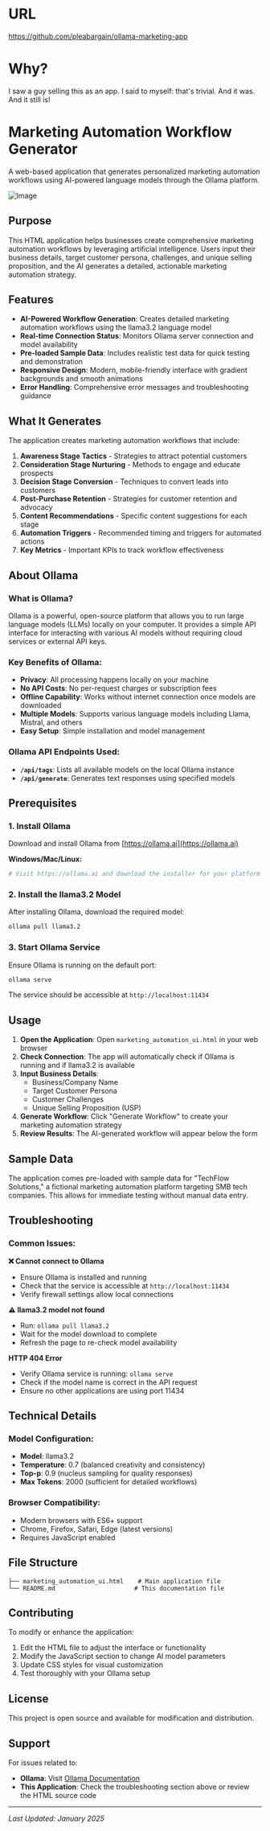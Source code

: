 # URL
https://github.com/pleabargain/ollama-marketing-app

# Why?
I saw a guy selling this as an app. I said to myself: that's trivial. And it was. And it still is!


# Marketing Automation Workflow Generator

A web-based application that generates personalized marketing automation workflows using AI-powered language models through the Ollama platform.

![Image](https://github.com/user-attachments/assets/5e6567dd-46e2-4a5c-a529-672827daa21e)

## Purpose

This HTML application helps businesses create comprehensive marketing automation workflows by leveraging artificial intelligence. Users input their business details, target customer persona, challenges, and unique selling proposition, and the AI generates a detailed, actionable marketing automation strategy.

## Features

- **AI-Powered Workflow Generation**: Creates detailed marketing automation workflows using the llama3.2 language model
- **Real-time Connection Status**: Monitors Ollama server connection and model availability
- **Pre-loaded Sample Data**: Includes realistic test data for quick testing and demonstration
- **Responsive Design**: Modern, mobile-friendly interface with gradient backgrounds and smooth animations
- **Error Handling**: Comprehensive error messages and troubleshooting guidance

## What It Generates

The application creates marketing automation workflows that include:

1. **Awareness Stage Tactics** - Strategies to attract potential customers
2. **Consideration Stage Nurturing** - Methods to engage and educate prospects
3. **Decision Stage Conversion** - Techniques to convert leads into customers
4. **Post-Purchase Retention** - Strategies for customer retention and advocacy
5. **Content Recommendations** - Specific content suggestions for each stage
6. **Automation Triggers** - Recommended timing and triggers for automated actions
7. **Key Metrics** - Important KPIs to track workflow effectiveness

## About Ollama

### What is Ollama?

Ollama is a powerful, open-source platform that allows you to run large language models (LLMs) locally on your computer. It provides a simple API interface for interacting with various AI models without requiring cloud services or external API keys.

### Key Benefits of Ollama:

- **Privacy**: All processing happens locally on your machine
- **No API Costs**: No per-request charges or subscription fees
- **Offline Capability**: Works without internet connection once models are downloaded
- **Multiple Models**: Supports various language models including Llama, Mistral, and others
- **Easy Setup**: Simple installation and model management

### Ollama API Endpoints Used:

- **`/api/tags`**: Lists all available models on the local Ollama instance
- **`/api/generate`**: Generates text responses using specified models

## Prerequisites

### 1. Install Ollama

Download and install Ollama from [https://ollama.ai](https://ollama.ai)

**Windows/Mac/Linux:**
```bash
# Visit https://ollama.ai and download the installer for your platform
```

### 2. Install the llama3.2 Model

After installing Ollama, download the required model:

```bash
ollama pull llama3.2
```

### 3. Start Ollama Service

Ensure Ollama is running on the default port:

```bash
ollama serve
```

The service should be accessible at `http://localhost:11434`

## Usage

1. **Open the Application**: Open `marketing_automation_ui.html` in your web browser
2. **Check Connection**: The app will automatically check if Ollama is running and if llama3.2 is available
3. **Input Business Details**: 
   - Business/Company Name
   - Target Customer Persona
   - Customer Challenges
   - Unique Selling Proposition (USP)
4. **Generate Workflow**: Click "Generate Workflow" to create your marketing automation strategy
5. **Review Results**: The AI-generated workflow will appear below the form

## Sample Data

The application comes pre-loaded with sample data for "TechFlow Solutions," a fictional marketing automation platform targeting SMB tech companies. This allows for immediate testing without manual data entry.

## Troubleshooting

### Common Issues:

**❌ Cannot connect to Ollama**
- Ensure Ollama is installed and running
- Check that the service is accessible at `http://localhost:11434`
- Verify firewall settings allow local connections

**⚠️ llama3.2 model not found**
- Run: `ollama pull llama3.2`
- Wait for the model download to complete
- Refresh the page to re-check model availability

**HTTP 404 Error**
- Verify Ollama service is running: `ollama serve`
- Check if the model name is correct in the API request
- Ensure no other applications are using port 11434

## Technical Details

### Model Configuration:
- **Model**: llama3.2
- **Temperature**: 0.7 (balanced creativity and consistency)
- **Top-p**: 0.9 (nucleus sampling for quality responses)
- **Max Tokens**: 2000 (sufficient for detailed workflows)

### Browser Compatibility:
- Modern browsers with ES6+ support
- Chrome, Firefox, Safari, Edge (latest versions)
- Requires JavaScript enabled

## File Structure

```
├── marketing_automation_ui.html    # Main application file
└── README.md                      # This documentation file
```

## Contributing

To modify or enhance the application:

1. Edit the HTML file to adjust the interface or functionality
2. Modify the JavaScript section to change AI model parameters
3. Update CSS styles for visual customization
4. Test thoroughly with your Ollama setup

## License

This project is open source and available for modification and distribution.

## Support

For issues related to:
- **Ollama**: Visit [Ollama Documentation](https://github.com/jmorganca/ollama)
- **This Application**: Check the troubleshooting section above or review the HTML source code

---

*Last Updated: January 2025*
